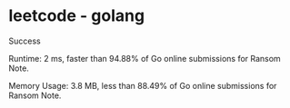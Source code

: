 # leetcode - golang

Success

Runtime: 2 ms, faster than 94.88% of Go online submissions for Ransom Note.

Memory Usage: 3.8 MB, less than 88.49% of Go online submissions for Ransom Note.
